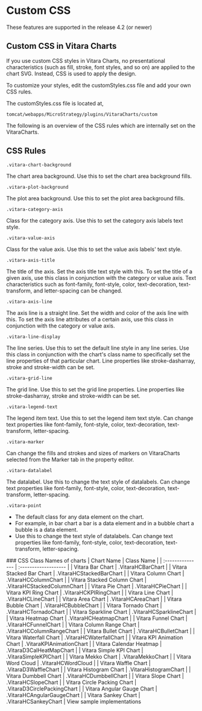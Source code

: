 # Custom CSS

These features are supported in the release 4.2 (or newer)

## Custom CSS in Vitara Charts <a href="#custom-css-in-vitara-charts" id="custom-css-in-vitara-charts"></a>

If you use custom CSS styles in Vitara Charts, no presentational characteristics (such as fill, stroke, font styles, and so on) are applied to the chart SVG. Instead, CSS is used to apply the design.

To customize your styles, edit the customStyles.css file and add your own CSS rules.

The customStyles.css file is located at,

```
tomcat/webapps/MicroStrategy/plugins/VitaraCharts/custom
```

The following is an overview of the CSS rules which are internally set on the VitaraCharts.

## CSS Rules <a href="#css-rules" id="css-rules"></a>

```
.vitara-chart-background
```

The chart area background. Use this to set the chart area background fills.

```
.vitara-plot-background
```

The plot area background. Use this to set the plot area background fills.

```
.vitara-category-axis
```

Class for the category axis. Use this to set the category axis labels text style.

```
.vitara-value-axis
```

Class for the value axis. Use this to set the value axis labels' text style.

```
.vitara-axis-title
```

The title of the axis. Set the axis title text style with this. To set the title of a given axis, use this class in conjunction with the category or value axis. Text characteristics such as font-family, font-style, color, text-decoration, text-transform, and letter-spacing can be changed.

```
.vitara-axis-line
```

The axis line is a straight line. Set the width and color of the axis line with this. To set the axis line attributes of a certain axis, use this class in conjunction with the category or value axis.

```
.vitara-line-display
```

The line series. Use this to set the default line style in any line series. Use this class in conjunction with the chart's class name to specifically set the line properties of that particular chart. Line properties like stroke-dasharray, stroke and stroke-width can be set.

```
.vitara-grid-line
```

The grid line. Use this to set the grid line properties. Line properties like stroke-dasharray, stroke and stroke-width can be set.

```
.vitara-legend-text
```

The legend item text. Use this to set the legend item text style. Can change text properties like font-family, font-style, color, text-decoration, text-transform, letter-spacing.

```
.vitara-marker
```

Can change the fills and strokes and sizes of markers on VitaraCharts selected from the Marker tab in the property editor.

```
.vitara-datalabel
```

The datalabel. Use this to change the text style of datalabels. Can change text properties like font-family, font-style, color, text-decoration, text-transform, letter-spacing.

```
.vitara-point
```

* The default class for any data element on the chart.
* For example, in bar chart a bar is a data element and in a bubble chart a bubble is a data element.
* Use this to change the text style of datalabels. Can change text properties like font-family, font-style, color, text-decoration, text-transform, letter-spacing.

\### CSS Class Names of charts | Chart Name | Class Name | | :--------------- | :------------------- | | Vitara Bar Chart | .VitaraHCBarChart | | Vitara Stacked Bar Chart | .VitaraHCStackedBarChart | | Vitara Column Chart | .VitaraHCColumnChart | | Vitara Stacked Column Chart | .VitaraHCStackedColumnChart | | Vitara Pie Chart | .VitaraHCPieChart | | Vitara KPI Ring Chart | .VitaraHCKPIRingChart | | Vitara Line Chart | .VitaraHCLineChart | | Vitara Area Chart | .VitaraHCAreaChart | | Vitara Bubble Chart | .VitaraHCBubbleChart | | Vitara Tornado Chart | .VitaraHCTornadoChart | | Vitara Sparkline Chart | .VitaraHCSparklineChart | | Vitara Heatmap Chart | .VitaraHCHeatmapChart | | Vitara Funnel Chart | .VitaraHCFunnelChart | | Vitara Column Range Chart | .VitaraHCColumnRangeChart | | Vitara Bullet Chart | .VitaraHCBulletChart | | Vitara Waterfall Chart | .VitaraHCWaterfallChart | | Vitara KPI Animation Chart | .VitaraKPIAnimationChart | | Vitara Calendar Heatmap | .VitaraD3CalHeatMapChart | | Vitara Simple KPI Chart | .VitaraSimpleKPIChart | | Vitara Mekko Chart | .VitaraMekkoChart | | Vitara Word Cloud | .VitaraHCWordCloud | | Vitara Waffle Chart | .VitaraD3WaffleChart | | Vitara Histogram Chart | .VitaraHistogramChart | | Vitara Dumbbell Chart | .VitaraHCDumbbellChart | | Vitara Slope Chart | .VitaraHCSlopeChart | | Vitara Circle Packing Chart | .VitaraD3CirclePackingChart | | Vitara Angular Gauge Chart | .VitaraHCAngularGaugeChart | | Vitara Sankey Chart | .VitaraHCSankeyChart | View sample implementations
